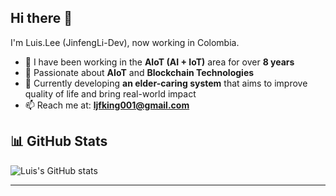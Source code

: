 ## Hi there 👋

I'm Luis.Lee (JinfengLi-Dev), now working in Colombia.

- 🔭 I have been working in the **AIoT (AI + IoT)** area for over **8 years**  
- 🚀 Passionate about **AIoT** and **Blockchain Technologies**
- 🌱 Currently developing **an elder-caring system** that aims to improve quality of life and bring real-world impact  
- 📫 Reach me at: **ljfking001@gmail.com**

## 📊 GitHub Stats
![Luis's GitHub stats](https://github-readme-stats-sigma-mauve-62.vercel.app/api?username=JinfengLi-Dev&show_icons=true&theme=radical&include_all_commits=true&count_private=true&hide=contribs&hide_rank=true&cache_seconds=1800)



---
